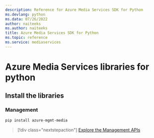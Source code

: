 ```yaml
---
description: Reference for Azure Media Services SDK for Python
ms.devlang: python
ms.data: 07/26/2022
author: naiteeks
ms.author: naiteeks
title: Azure Media Services SDK for Python
ms.topic: reference
ms.service: mediaservices
---
```

# Azure Media Services libraries for python

## Install the libraries


### Management

```bash
pip install azure-mgmt-media
```
> [!div class="nextstepaction"]
> [Explore the Management APIs](/python/api/overview/azure/mediaservices/management)